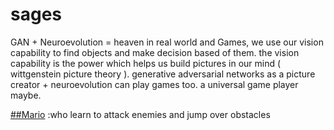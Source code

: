 # sages
GAN + Neuroevolution = heaven
in real world and Games, we use our vision capability to find objects and make decision based of them. 
the vision capability is the power which helps us build pictures in our mind ( wittgenstein picture theory ).
generative adversarial networks as a picture creator + neuroevolution can play games too. a universal game player maybe.

[##Mario](https://github.com/PooryaSharifi/sages/tree/master/mario) :who learn to attack enemies and jump over obstacles
